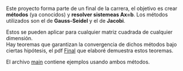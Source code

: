 Este proyecto forma parte de un final de la carrera, el objetivo es crear **métodos** (ya conocidos)
y **resolver sistemeas Ax=b**. Los métodos utilizados son el de **Gauss-Seidel** y el de **Jacobi**.

Estos se pueden aplicar para cualquier matriz cuadrada de cualquier dimensión.<br>
Hay teoremas que garantizan la convergencia de dichos métodos bajo ciertas hipótesis, el pdf [Final](https://github.com/LautaroOchotorena/Metodos-de-Jacobi-y-Gauss-Seidel/blob/main/Final.pdf) que elaboré demuestra estos teoremas.

El archivo [main](https://github.com/LautaroOchotorena/Metodos-de-Jacobi-y-Gauss-Seidel/blob/main/main.py) contiene ejemplos usando ambos métodos.
